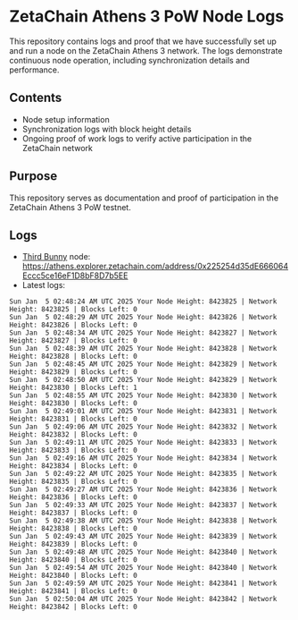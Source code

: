 # ZetaChain Athens 3 PoW Node Logs
This repository contains logs and proof that we have successfully set up and run a node on the ZetaChain Athens 3 network. The logs demonstrate continuous node operation, including synchronization details and performance.

## Contents
- Node setup information
- Synchronization logs with block height details
- Ongoing proof of work logs to verify active participation in the ZetaChain network

## Purpose
This repository serves as documentation and proof of participation in the ZetaChain Athens 3 PoW testnet.

## Logs

- [Third Bunny](https://thirdbunny.xyz/) node: https://athens.explorer.zetachain.com/address/0x225254d35dE666064Eccc5ce16eF1D8bF8D7b5EE
- Latest logs:
```
Sun Jan  5 02:48:24 AM UTC 2025 Your Node Height: 8423825 | Network Height: 8423825 | Blocks Left: 0
Sun Jan  5 02:48:29 AM UTC 2025 Your Node Height: 8423826 | Network Height: 8423826 | Blocks Left: 0
Sun Jan  5 02:48:34 AM UTC 2025 Your Node Height: 8423827 | Network Height: 8423827 | Blocks Left: 0
Sun Jan  5 02:48:39 AM UTC 2025 Your Node Height: 8423828 | Network Height: 8423828 | Blocks Left: 0
Sun Jan  5 02:48:45 AM UTC 2025 Your Node Height: 8423829 | Network Height: 8423829 | Blocks Left: 0
Sun Jan  5 02:48:50 AM UTC 2025 Your Node Height: 8423829 | Network Height: 8423830 | Blocks Left: 1
Sun Jan  5 02:48:55 AM UTC 2025 Your Node Height: 8423830 | Network Height: 8423830 | Blocks Left: 0
Sun Jan  5 02:49:01 AM UTC 2025 Your Node Height: 8423831 | Network Height: 8423831 | Blocks Left: 0
Sun Jan  5 02:49:06 AM UTC 2025 Your Node Height: 8423832 | Network Height: 8423832 | Blocks Left: 0
Sun Jan  5 02:49:11 AM UTC 2025 Your Node Height: 8423833 | Network Height: 8423833 | Blocks Left: 0
Sun Jan  5 02:49:16 AM UTC 2025 Your Node Height: 8423834 | Network Height: 8423834 | Blocks Left: 0
Sun Jan  5 02:49:22 AM UTC 2025 Your Node Height: 8423835 | Network Height: 8423835 | Blocks Left: 0
Sun Jan  5 02:49:27 AM UTC 2025 Your Node Height: 8423836 | Network Height: 8423836 | Blocks Left: 0
Sun Jan  5 02:49:33 AM UTC 2025 Your Node Height: 8423837 | Network Height: 8423837 | Blocks Left: 0
Sun Jan  5 02:49:38 AM UTC 2025 Your Node Height: 8423838 | Network Height: 8423838 | Blocks Left: 0
Sun Jan  5 02:49:43 AM UTC 2025 Your Node Height: 8423839 | Network Height: 8423839 | Blocks Left: 0
Sun Jan  5 02:49:48 AM UTC 2025 Your Node Height: 8423840 | Network Height: 8423840 | Blocks Left: 0
Sun Jan  5 02:49:54 AM UTC 2025 Your Node Height: 8423840 | Network Height: 8423840 | Blocks Left: 0
Sun Jan  5 02:49:59 AM UTC 2025 Your Node Height: 8423841 | Network Height: 8423841 | Blocks Left: 0
Sun Jan  5 02:50:04 AM UTC 2025 Your Node Height: 8423842 | Network Height: 8423842 | Blocks Left: 0
```
